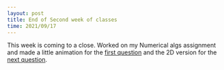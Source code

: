 ```yaml
---
layout: post
title: End of Second week of classes
time: 2021/09/17
---
```


This week is coming to a close. Worked on my Numerical algs assignment and made a little animation for the <a class="sidebar-nav-item" href="{{ site.baseurl }}/public/pages/Animations#Finite_Difference_Example.mp4" style="display:inline">first question</a>
and the 2D version for the <a class="sidebar-nav-item" href="{{ site.baseurl }}/public/pages/Animations#Finite_Difference_Example_2D.mp4" style="display:inline">next question</a>.
